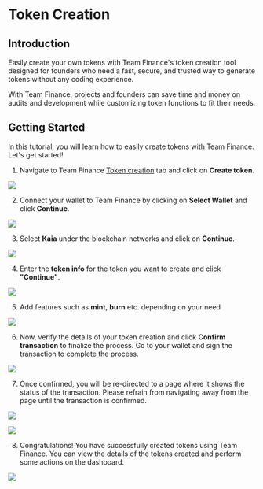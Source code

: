# Token Creation

## Introduction

Easily create your own tokens with Team Finance's token creation tool designed for founders who need a fast, secure, and trusted way to generate tokens without any coding experience.

With Team Finance, projects and founders can save time and money on audits and development while customizing token functions to fit their needs.

## Getting Started

In this tutorial, you will learn how to easily create tokens with Team Finance. Let's get started!

1. Navigate to Team Finance [Token creation](https://app.team.finance/token-creation) tab and click on **Create token**.

![](/img/build/tools/token-management/token-creation/tc-step-1.png)

2. Connect your wallet to Team Finance by clicking on **Select Wallet** and click **Continue**.

![](/img/build/tools/token-management/token-creation/tc-step-2.png)

3. Select **Kaia** under the blockchain networks and click on **Continue**.

![](/img/build/tools/token-management/token-creation/tc-step-3.png)

4. Enter the **token info** for the token you want to create and click **"Continue"**.

![](/img/build/tools/token-management/token-creation/tc-step-4.png)

5. Add features such as **mint**, **burn** etc. depending on your need

![](/img/build/tools/token-management/token-creation/tc-step-5.png)

6. Now, verify the details of your token creation and click **Confirm transaction** to finalize the process. Go to your wallet and sign the transaction to complete the process.

![](/img/build/tools/token-management/token-creation/tc-step-6.png)

7. Once confirmed, you will be re-directed to a page where it shows the status of the transaction. Please refrain from navigating away from the page until the transaction is confirmed.

![](/img/build/tools/token-management/token-creation/tc-step-7a.png)

![](/img/build/tools/token-management/token-creation/tc-step-7b.png)

8. Congratulations! You have successfully created tokens using Team Finance. You can view the details of the tokens created and perform some actions on the dashboard.

![](/img/build/tools/token-management/token-creation/tc-step-8.png)
